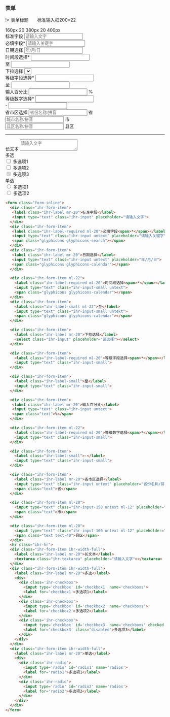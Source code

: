### 表单

!> <span class="text-theme">表单标题&nbsp;&nbsp;&nbsp;&nbsp;&nbsp;&nbsp;&nbsp;标准输入框200*22</span>

<!-- <iframe src="../form-style/form-style.html" width="100%" style="border:none;height:1750px"></iframe> -->
<div class="inline-mark">
  <span class="part1">160px</span>
  <span class="part2">20</span>
  <span class="part3">380px</span>
  <span class="part4">20</span>
  <span class="part5">400px</span>
</div>
<form class="form-inline">
  <div class="ihr-form-item">
   <label class="ihr-label mr-20">标准字段</label>
   <input type="text" class="ihr-input" placeholder="请输入文字">
  </div>
  <div class="ihr-form-item">
   <label class="ihr-label-required ml-20">必填字段<span>*</span></label>
   <input type="text" class="ihr-input untext" placeholder="请输入关键字">
   <span class="glyphicons glyphicons-search"></span>
  </div>
  <div class="ihr-form-item">
   <label class="ihr-label mr-20">日期选择</label>
   <input type="text" class="ihr-input untext" placeholder="年/月/日">
   <span class="glyphicons glyphicons-calendar"></span>
  </div>

  <div class="ihr-form-item ml-22">
    <label class="ihr-label-required ml-20">时间段选择<span>*</span></label>
    <input type="text" class="ihr-input-small untext">
    <span class="glyphicons glyphicons-calendar"></span>
  </div>
  <div class="ihr-form-item">
    <label class="ihr-label-small ml-22">至</label>
    <input type="text" class="ihr-input-small untext">
    <span class="glyphicons glyphicons-calendar"></span>
  </div>

  <div class="ihr-form-item">
    <label class="ihr-label mr-20">下拉选择</label>
    <select class="ihr-input" placeholder="请选择"></select>
  </div>

  <div class="ihr-form-item">
    <label class="ihr-label-required ml-20">等级字段选择<span>*</span></label>
    <input type="text" class="ihr-input-small">
  </div>

  <div class="ihr-form-item">
    <label class="ihr-label-small">至</label>
    <input type="text" class="ihr-input-small">
  </div>

  <div class="ihr-form-item">
   <label class="ihr-label mr-20">输入百分比</label>
   <input type="text" class="ihr-input untext">
   <span class="text">%</span>
  </div>

  <div class="ihr-form-item ml-22">
    <label class="ihr-label-required ml-20">等级数字选择<span>*</span></label>
    <input type="text" class="ihr-input-small">
  </div>

  <div class="ihr-form-item">
    <label class="ihr-label-small">-</label>
    <input type="text" class="ihr-input-small">
  </div>

  <div class="ihr-form-item">
    <label class="ihr-label mr-20">省市区选择</label>
    <input type="text" class="ihr-input untext" placeholder="省份名称/拼音">
    <span class="text">省</span>
  </div>

  <div class="ihr-form-item ml-20">
    <input type="text" class="ihr-input-158 untext ml-12" placeholder="城市名称/拼音">
    <span class="text">市</span>
  </div>

  <div class="ihr-form-item ml-20">
    <input type="text" class="ihr-input-160 untext ml-12" placeholder="县区名称/拼音">
    <span class="text text-40">县区</span>
  </div>
  <hr class="ihr-hr">
  <div class="ihr-form-item ihr-width-full">
    <label class="ihr-label mr-20">长文本</label>
    <textarea class="ihr-textarea" placeholder="请输入文字"></textarea>
  </div>
  <div class="ihr-form-item ihr-width-full">
    <label class="ihr-label mr-20">多选</label>
    <div>
      <div class='ihr-checkbox'>
        <input type='checkbox' id='checkbox1' name='checkboxs'>
        <label for='checkbox1'>多选项1</label>
      </div>
      <div class='ihr-checkbox'>
        <input type='checkbox' id='checkbox2' name='checkboxs'>
        <label for='checkbox2'>多选项2</label>
      </div>
      <div class='ihr-checkbox'>
        <input type='checkbox' id='checkbox3' name='checkboxs' checked disabled>
        <label for='checkbox3' class="disabled">多选项3</label>
      </div>
    </div>
  </div>
  <div class="ihr-form-item ihr-width-full">
    <label class="ihr-label mr-20">单选</label>
    <div>
      <div class='ihr-radio'>
        <input type='radio' id='radio1' name='radios'>
        <label for='radio1'>多选项1</label>
      </div>
      <div class='ihr-radio'>
        <input type='radio' id='radio2' name='radios'>
        <label for='radio2'>多选项2</label>
      </div>
    </div>
  </div>
</form>

```html
<form class="form-inline">
  <div class="ihr-form-item">
   <label class="ihr-label mr-20">标准字段</label>
   <input type="text" class="ihr-input" placeholder="请输入文字">
  </div>
  <div class="ihr-form-item">
   <label class="ihr-label-required ml-20">必填字段<span>*</span></label>
   <input type="text" class="ihr-input untext" placeholder="请输入关键字">
   <span class="glyphicons glyphicons-search"></span>
  </div>
  <div class="ihr-form-item">
   <label class="ihr-label mr-20">日期选择</label>
   <input type="text" class="ihr-input untext" placeholder="年/月/日">
   <span class="glyphicons glyphicons-calendar"></span>
  </div>

  <div class="ihr-form-item ml-22">
    <label class="ihr-label-required ml-20">时间段选择<span>*</span></label>
    <input type="text" class="ihr-input-small untext">
    <span class="glyphicons glyphicons-calendar"></span>
  </div>
  <div class="ihr-form-item">
    <label class="ihr-label-small ml-22">至</label>
    <input type="text" class="ihr-input-small untext">
    <span class="glyphicons glyphicons-calendar"></span>
  </div>

  <div class="ihr-form-item">
    <label class="ihr-label mr-20">下拉选择</label>
    <select class="ihr-input" placeholder="请选择"></select>
  </div>

  <div class="ihr-form-item">
    <label class="ihr-label-required ml-20">等级字段选择<span>*</span></label>
    <input type="text" class="ihr-input-small">
  </div>

  <div class="ihr-form-item">
    <label class="ihr-label-small">至</label>
    <input type="text" class="ihr-input-small">
  </div>

  <div class="ihr-form-item">
   <label class="ihr-label mr-20">输入百分比</label>
   <input type="text" class="ihr-input untext">
   <span class="text">%</span>
  </div>

  <div class="ihr-form-item ml-22">
    <label class="ihr-label-required ml-20">等级数字选择<span>*</span></label>
    <input type="text" class="ihr-input-small">
  </div>

  <div class="ihr-form-item">
    <label class="ihr-label-small">-</label>
    <input type="text" class="ihr-input-small">
  </div>

  <div class="ihr-form-item">
    <label class="ihr-label mr-20">省市区选择</label>
    <input type="text" class="ihr-input untext" placeholder="省份名称/拼音">
    <span class="text">省</span>
  </div>

  <div class="ihr-form-item ml-20">
    <input type="text" class="ihr-input-158 untext ml-12" placeholder="城市名称/拼音">
    <span class="text">市</span>
  </div>

  <div class="ihr-form-item ml-20">
    <input type="text" class="ihr-input-160 untext ml-12" placeholder="县区名称/拼音">
    <span class="text text-40">县区</span>
  </div>
  <hr class="ihr-hr">
  <div class="ihr-form-item ihr-width-full">
    <label class="ihr-label mr-20">长文本</label>
    <textarea class="ihr-textarea" placeholder="请输入文字"></textarea>
  </div>
  <div class="ihr-form-item ihr-width-full">
    <label class="ihr-label mr-20">多选</label>
    <div>
      <div class='ihr-checkbox'>
        <input type='checkbox' id='checkbox1' name='checkboxs'>
        <label for='checkbox1'>多选项1</label>
      </div>
      <div class='ihr-checkbox'>
        <input type='checkbox' id='checkbox2' name='checkboxs'>
        <label for='checkbox2'>多选项2</label>
      </div>
      <div class='ihr-checkbox'>
        <input type='checkbox' id='checkbox3' name='checkboxs' checked disabled>
        <label for='checkbox3' class="disabled">多选项3</label>
      </div>
    </div>
  </div>
  <div class="ihr-form-item ihr-width-full">
    <label class="ihr-label mr-20">单选</label>
    <div>
      <div class='ihr-radio'>
        <input type='radio' id='radio1' name='radios'>
        <label for='radio1'>多选项1</label>
      </div>
      <div class='ihr-radio'>
        <input type='radio' id='radio2' name='radios'>
        <label for='radio2'>多选项2</label>
      </div>
    </div>
  </div>
</form>
```